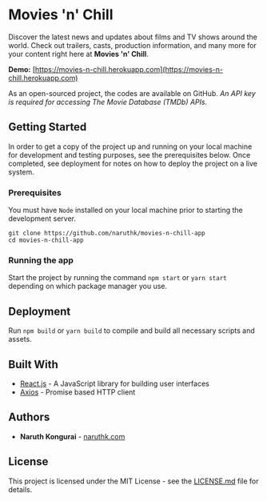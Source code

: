 # Movies 'n' Chill

Discover the latest news and updates about films and TV shows around the world. Check out trailers, casts, production information, and many more for your content right here at **Movies 'n' Chill**.

**Demo:** [https://movies-n-chill.herokuapp.com](https://movies-n-chill.herokuapp.com)

As an open-sourced project, the codes are available on GitHub. *An API key is required for accessing The Movie Database (TMDb) APIs.*

## Getting Started

In order to get a copy of the project up and running on your local machine for development and testing purposes, see the prerequisites below. Once completed, see deployment for notes on how to deploy the project on a live system.

### Prerequisites

You must have `Node` installed on your local machine prior to starting the development server.

```text
git clone https://github.com/naruthk/movies-n-chill-app
cd movies-n-chill-app
```

### Running the app

Start the project by running the command `npm start` or `yarn start` depending on which package manager you use.

## Deployment

Run `npm build` or `yarn build` to compile and build all necessary scripts and assets.

## Built With

* [React.js](https://github.com/facebook/react) - A JavaScript library for building user interfaces
* [Axios](https://github.com/axios/axios) - Promise based HTTP client

## Authors

* **Naruth Kongurai** - [naruthk.com](https://narutk.com)

## License

This project is licensed under the MIT License - see the [LICENSE.md](LICENSE.md) file for details.
